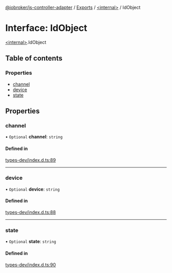 [@iobroker/js-controller-adapter](../README.md) / [Exports](../modules.md) / [\<internal\>](../modules/internal_.md) / IdObject

# Interface: IdObject

[\<internal\>](../modules/internal_.md).IdObject

## Table of contents

### Properties

- [channel](internal_.IdObject.md#channel)
- [device](internal_.IdObject.md#device)
- [state](internal_.IdObject.md#state)

## Properties

### channel

• `Optional` **channel**: `string`

#### Defined in

[types-dev/index.d.ts:89](https://github.com/ioBroker/ioBroker.js-controller/blob/b57a294042de33ec1626f5f0a84b06bb80ba1327/packages/types-dev/index.d.ts#L89)

___

### device

• `Optional` **device**: `string`

#### Defined in

[types-dev/index.d.ts:88](https://github.com/ioBroker/ioBroker.js-controller/blob/b57a294042de33ec1626f5f0a84b06bb80ba1327/packages/types-dev/index.d.ts#L88)

___

### state

• `Optional` **state**: `string`

#### Defined in

[types-dev/index.d.ts:90](https://github.com/ioBroker/ioBroker.js-controller/blob/b57a294042de33ec1626f5f0a84b06bb80ba1327/packages/types-dev/index.d.ts#L90)
